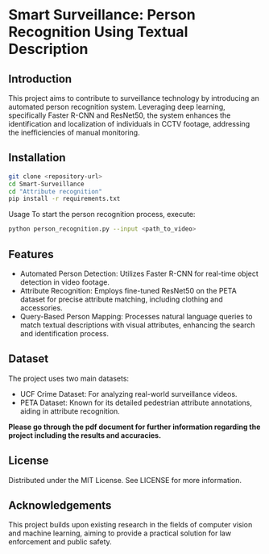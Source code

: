 # Smart Surveillance: Person Recognition Using Textual Description

## Introduction
This project aims to contribute to surveillance technology by introducing an automated person recognition system. Leveraging deep learning, specifically Faster R-CNN and ResNet50, the system enhances the identification and localization of individuals in CCTV footage, addressing the inefficiencies of manual monitoring.

## Installation
```bash
git clone <repository-url>
cd Smart-Surveillance
cd "Attribute recognition"
pip install -r requirements.txt
```
Usage
To start the person recognition process, execute:
```bash
python person_recognition.py --input <path_to_video>
```


## Features
  - Automated Person Detection: Utilizes Faster R-CNN for real-time object detection in video footage.
  - Attribute Recognition: Employs fine-tuned ResNet50 on the PETA dataset for precise attribute matching, including clothing and accessories.
  - Query-Based Person Mapping: Processes natural language queries to match textual descriptions with visual attributes, enhancing the search and identification process.

## Dataset
The project uses two main datasets:

  - UCF Crime Dataset: For analyzing real-world surveillance videos.
  - PETA Dataset: Known for its detailed pedestrian attribute annotations, aiding in attribute recognition.

**Please go through the pdf document for further information regarding the project including the results and accuracies.**

## License
Distributed under the MIT License. See LICENSE for more information.

## Acknowledgements
This project builds upon existing research in the fields of computer vision and machine learning, aiming to provide a practical solution for law enforcement and public safety.

